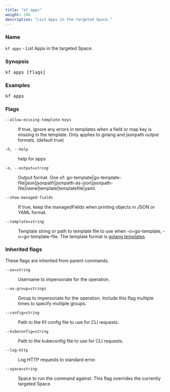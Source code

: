 ```yaml
---
title: "kf apps"
weight: 100
description: "List Apps in the targeted Space."
---
```

### Name

<code translate="no">kf apps</code> - List Apps in the targeted Space.

### Synopsis

<pre translate="no">kf apps [flags]</pre>

### Examples

<pre translate="no">
kf apps</pre>

### Flags

<dl>
<dt><code translate="no">--allow-missing-template-keys</code></dt>
<dd><p>If true, ignore any errors in templates when a field or map key is missing in the template. Only applies to golang and jsonpath output formats. (default true)</p>
</dd>
<dt><code translate="no">-h, --help</code></dt>
<dd><p>help for apps</p>
</dd>
<dt><code translate="no">-o, --output=<var translate="no">string</var></code></dt>
<dd><p>Output format. One of: go-template|go-template-file|json|jsonpath|jsonpath-as-json|jsonpath-file|name|template|templatefile|yaml.</p>
</dd>
<dt><code translate="no">--show-managed-fields</code></dt>
<dd><p>If true, keep the managedFields when printing objects in JSON or YAML format.</p>
</dd>
<dt><code translate="no">--template=<var translate="no">string</var></code></dt>
<dd><p>Template string or path to template file to use when -o=go-template, -o=go-template-file. The template format is <a href="http://golang.org/pkg/text/template/#pkg-overview">golang templates</a>.</p>
</dd>
</dl>


### Inherited flags

These flags are inherited from parent commands.

<dl>
<dt><code translate="no">--as=<var translate="no">string</var></code></dt>
<dd><p>Username to impersonate for the operation.</p>
</dd>
<dt><code translate="no">--as-group=<var translate="no">strings</var></code></dt>
<dd><p>Group to impersonate for the operation. Include this flag multiple times to specify multiple groups.</p>
</dd>
<dt><code translate="no">--config=<var translate="no">string</var></code></dt>
<dd><p>Path to the Kf config file to use for CLI requests.</p>
</dd>
<dt><code translate="no">--kubeconfig=<var translate="no">string</var></code></dt>
<dd><p>Path to the kubeconfig file to use for CLI requests.</p>
</dd>
<dt><code translate="no">--log-http</code></dt>
<dd><p>Log HTTP requests to standard error.</p>
</dd>
<dt><code translate="no">--space=<var translate="no">string</var></code></dt>
<dd><p>Space to run the command against. This flag overrides the currently targeted Space.</p>
</dd>
</dl>



